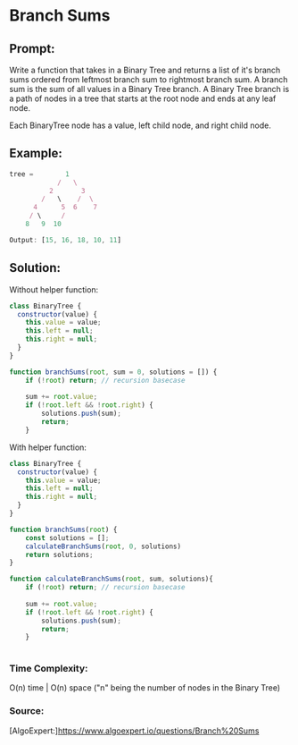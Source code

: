 <h1>Branch Sums</h1>

<h2>Prompt:</h2>

Write a function that takes in a Binary Tree and returns a list of it's branch sums ordered from leftmost branch sum to rightmost branch sum.  A branch sum is the sum of all values in a Binary Tree branch.  A Binary Tree branch is a path of nodes in a tree that starts at the root node and ends at any leaf node.

Each BinaryTree node has a value, left child node, and right child node.

<h2>Example:</h2>

```javascript
tree =        1
            /   \
          2       3
        /   \    /  \
      4      5  6    7
     / \     /
    8   9  10

Output: [15, 16, 18, 10, 11]
```


<h2>Solution:</h2>

Without helper function:
```javascript
class BinaryTree {
  constructor(value) {
    this.value = value;
    this.left = null;
    this.right = null;
  }
}

function branchSums(root, sum = 0, solutions = []) {
	if (!root) return; // recursion basecase
	
	sum += root.value;
	if (!root.left && !root.right) {
		solutions.push(sum);
		return;
	}

```

With helper function:
```javascript
class BinaryTree {
  constructor(value) {
    this.value = value;
    this.left = null;
    this.right = null;
  }
}

function branchSums(root) {
	const solutions = [];
	calculateBranchSums(root, 0, solutions)
	return solutions;
}

function calculateBranchSums(root, sum, solutions){
	if (!root) return; // recursion basecase
	
	sum += root.value;
	if (!root.left && !root.right) {
		solutions.push(sum);
		return;
	}
	
```
<h3>Time Complexity:</h3>

O(n) time | O(n) space ("n" being the number of nodes in the Binary Tree)

<h3>Source:</h3>

[AlgoExpert:]<https://www.algoexpert.io/questions/Branch%20Sums>